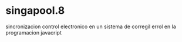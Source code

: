 # singapool.8
sincronizacion control electronico en un sistema de corregil errol en la programacion javacript
